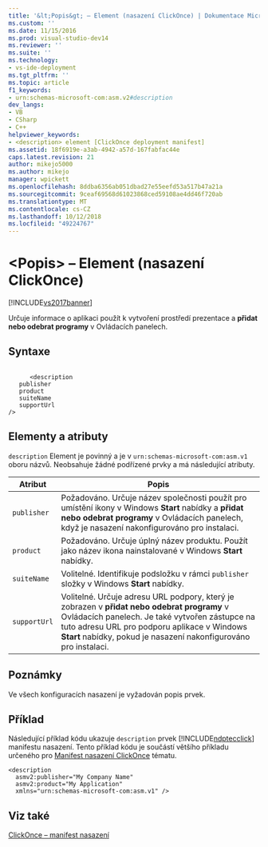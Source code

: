 ```yaml
---
title: '&lt;Popis&gt; – Element (nasazení ClickOnce) | Dokumentace Microsoftu'
ms.custom: ''
ms.date: 11/15/2016
ms.prod: visual-studio-dev14
ms.reviewer: ''
ms.suite: ''
ms.technology:
- vs-ide-deployment
ms.tgt_pltfrm: ''
ms.topic: article
f1_keywords:
- urn:schemas-microsoft-com:asm.v2#description
dev_langs:
- VB
- CSharp
- C++
helpviewer_keywords:
- <description> element [ClickOnce deployment manifest]
ms.assetid: 18f6919e-a3ab-4942-a57d-167fabfac44e
caps.latest.revision: 21
author: mikejo5000
ms.author: mikejo
manager: wpickett
ms.openlocfilehash: 8ddba6356ab051dbad27e55eefd53a517b47a21a
ms.sourcegitcommit: 9ceaf69568d61023868ced59108ae4dd46f720ab
ms.translationtype: MT
ms.contentlocale: cs-CZ
ms.lasthandoff: 10/12/2018
ms.locfileid: "49224767"
---
```

# <a name="ltdescriptiongt-element-clickonce-deployment"></a>&lt;Popis&gt; – Element (nasazení ClickOnce)
[!INCLUDE[vs2017banner](../includes/vs2017banner.md)]

Určuje informace o aplikaci použít k vytvoření prostředí prezentace a **přidat nebo odebrat programy** v Ovládacích panelech.  
  
## <a name="syntax"></a>Syntaxe  
  
```  
  
      <description   
   publisher   
   product  
   suiteName  
   supportUrl  
/>  
```  
  
## <a name="elements-and-attributes"></a>Elementy a atributy  
 `description` Element je povinný a je v `urn:schemas-microsoft-com:asm.v1` oboru názvů. Neobsahuje žádné podřízené prvky a má následující atributy.  
  
|Atribut|Popis|  
|---------------|-----------------|  
|`publisher`|Požadováno. Určuje název společnosti použít pro umístění ikony v Windows **Start** nabídky a **přidat nebo odebrat programy** v Ovládacích panelech, když je nasazení nakonfigurováno pro instalaci.|  
|`product`|Požadováno. Určuje úplný název produktu. Použít jako název ikona nainstalované v Windows **Start** nabídky.|  
|`suiteName`|Volitelné. Identifikuje podsložku v rámci `publisher` složky v Windows **Start** nabídky.|  
|`supportUrl`|Volitelné. Určuje adresu URL podpory, který je zobrazen v **přidat nebo odebrat programy** v Ovládacích panelech. Je také vytvořen zástupce na tuto adresu URL pro podporu aplikace v Windows **Start** nabídky, pokud je nasazení nakonfigurováno pro instalaci.|  
  
## <a name="remarks"></a>Poznámky  
 Ve všech konfiguracích nasazení je vyžadován popis prvek.  
  
## <a name="example"></a>Příklad  
 Následující příklad kódu ukazuje `description` prvek [!INCLUDE[ndptecclick](../includes/ndptecclick-md.md)] manifestu nasazení. Tento příklad kódu je součástí většího příkladu určeného pro [Manifest nasazení ClickOnce](../deployment/clickonce-deployment-manifest.md) tématu.  
  
```  
<description   
  asmv2:publisher="My Company Name"  
  asmv2:product="My Application"  
  xmlns="urn:schemas-microsoft-com:asm.v1" />  
```  
  
## <a name="see-also"></a>Viz také  
 [ClickOnce – manifest nasazení](../deployment/clickonce-deployment-manifest.md)



